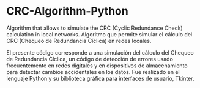 # CRC-Algorithm-Python
Algorithm that allows to simulate the CRC (Cyclic Redundance Check) calculation in local networks.
Algoritmo que permite simular el cálculo del CRC (Chequeo de Redundancia Cíclica) en redes locales.

El presente código corresponde a una simulación del cálculo del Chequeo de Redundancia Cíclica, un código de detección de errores usado frecuentemente en redes digitales y en dispositivos de almacenamiento para detectar cambios accidentales en los datos.
Fue realizado en el lenguaje Python y su biblioteca gráfica para interfaces de usuario, Tkinter.

